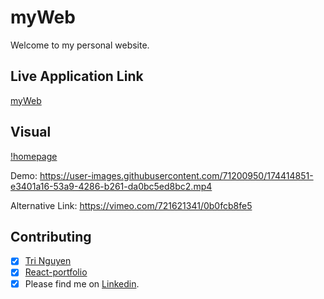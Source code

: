 # myWeb

Welcome to my personal website.

## Live Application Link

[myWeb](https://tringuyen1086.github.io/myWeb/)

## Visual

[!homepage](https://user-images.githubusercontent.com/71200950/174415136-3c1f254f-551c-48d3-a5d6-97ded9477e93.png)

Demo: https://user-images.githubusercontent.com/71200950/174414851-e3401a16-53a9-4286-b261-da0bc5ed8bc2.mp4

Alternative Link: https://vimeo.com/721621341/0b0fcb8fe5

## Contributing

* [x] [Tri Nguyen](https://tringuyen1086.github.io/professional-portfolio-tri-nguyen/)
* [x] [React-portfolio](https://tringuyen1086.github.io/react-portfolio-pro/)
* [x] Please find me on [Linkedin](https://www.linkedin.com/in/tri-nguyen-1086).